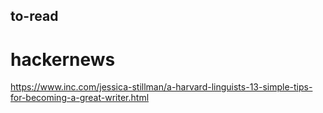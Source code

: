 ## to-read
# hackernews
https://www.inc.com/jessica-stillman/a-harvard-linguists-13-simple-tips-for-becoming-a-great-writer.html


